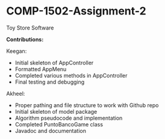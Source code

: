 # COMP-1502-Assignment-2
Toy Store Software

**Contributions:**

Keegan:  
- Initial skeleton of AppController
- Formatted AppMenu
- Completed various methods in AppController
- Final testing and debugging


Akheel:
- Proper pathing and file structure to work with Github repo
- Initial skeleton of model package
- Algorithm pseudocode and implementation
- Completed PuntoBancoGame class
- Javadoc and documentation

